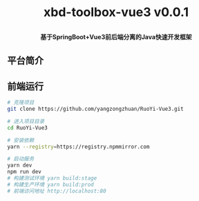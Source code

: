 <h1 align="center" style="margin: 30px 0 30px; font-weight: bold;">xbd-toolbox-vue3 v0.0.1</h1>
<h4 align="center">基于SpringBoot+Vue3前后端分离的Java快速开发框架</h4>

## 平台简介

## 前端运行

```bash
# 克隆项目
git clone https://github.com/yangzongzhuan/RuoYi-Vue3.git

# 进入项目目录
cd RuoYi-Vue3

# 安装依赖
yarn --registry=https://registry.npmmirror.com

# 启动服务
yarn dev
npm run dev
# 构建测试环境 yarn build:stage
# 构建生产环境 yarn build:prod
# 前端访问地址 http://localhost:80
```